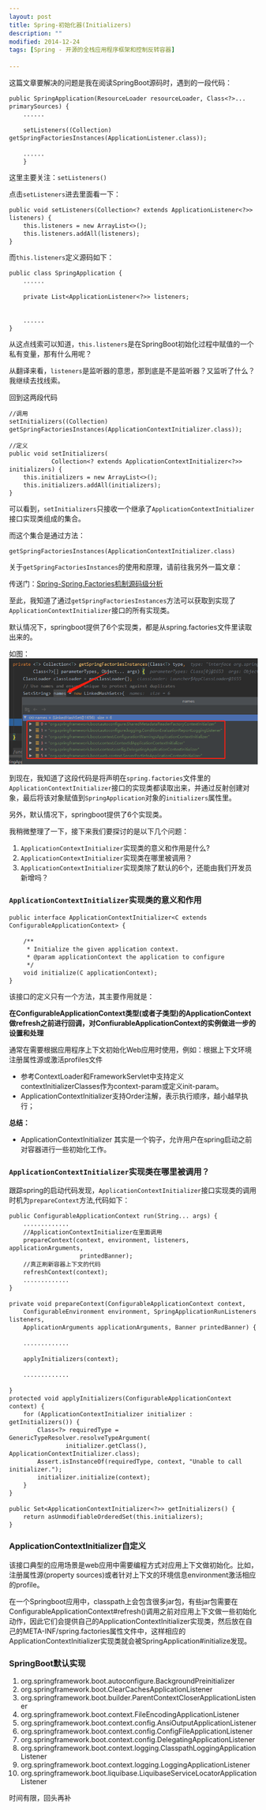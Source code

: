 ```yaml
---
layout: post
title: Spring-初始化器(Initializers)
description: ""
modified: 2014-12-24
tags: [Spring - 开源的全栈应用程序框架和控制反转容器]

---
```


这篇文章要解决的问题是我在阅读SpringBoot源码时，遇到的一段代码：


```
public SpringApplication(ResourceLoader resourceLoader, Class<?>... primarySources) {
	......

	setListeners((Collection) getSpringFactoriesInstances(ApplicationListener.class));

	......
	}	
```
这里主要关注：`setListeners()`

点击`setListeners`进去里面看一下：
```
public void setListeners(Collection<? extends ApplicationListener<?>> listeners) {
	this.listeners = new ArrayList<>();
	this.listeners.addAll(listeners);
}

```
而`this.listeners`定义源码如下：
```
public class SpringApplication {
	......

	private List<ApplicationListener<?>> listeners;


	......
}
```

从这点线索可以知道，`this.listeners`是在SpringBoot初始化过程中赋值的一个私有变量，那有什么用呢？

从翻译来看，`listeners`是监听器的意思，那到底是不是监听器？又监听了什么？我继续去找线索。

回到这两段代码
```
//调用
setInitializers((Collection) getSpringFactoriesInstances(ApplicationContextInitializer.class));

//定义
public void setInitializers(
			Collection<? extends ApplicationContextInitializer<?>> initializers) {
	this.initializers = new ArrayList<>();
	this.initializers.addAll(initializers);
}			
```
可以看到，`setInitializers`只接收一个继承了`ApplicationContextInitializer`接口实现类组成的集合。

而这个集合是通过方法：
```
getSpringFactoriesInstances(ApplicationContextInitializer.class)
```

关于`getSpringFactoriesInstances`的使用和原理，请前往我另外一篇文章：

传送门：[Spring-Spring.Factories机制源码级分析]({{site.url}}/spring-2.0.0-spring-factories)

至此，我知道了通过`getSpringFactoriesInstances`方法可以获取到实现了`ApplicationContextInitializer`接口的所有实现类。

默认情况下，springboot提供了6个实现类，都是从spring.factories文件里读取出来的。

如图：
![](/images/blogs/spring-init.png)

到现在，我知道了这段代码是将声明在`spring.factories`文件里的`ApplicationContextInitializer`接口的实现类都读取出来，并通过反射创建对象，最后将该对象赋值到`SpringApplication`对象的`initializers`属性里。

另外，默认情况下，springboot提供了6个实现类。

我稍微整理了一下，接下来我们要探讨的是以下几个问题：

1. `ApplicationContextInitializer`实现类的意义和作用是什么?
2. `ApplicationContextInitializer`实现类在哪里被调用？
3. `ApplicationContextInitializer`实现类除了默认的6个，还能由我们开发员新增吗？



### `ApplicationContextInitializer`实现类的意义和作用

```
public interface ApplicationContextInitializer<C extends ConfigurableApplicationContext> {

    /**
     * Initialize the given application context.
     * @param applicationContext the application to configure
     */
    void initialize(C applicationContext);
}
```

该接口的定义只有一个方法，其主要作用就是：

**在ConfigurableApplicationContext类型(或者子类型)的ApplicationContext做refresh之前进行回调，对ConfiurableApplicationContext的实例做进一步的设置和处理**

通常在需要根据应用程序上下文初始化Web应用时使用，例如：根据上下文环境注册属性源或激活profiles文件
- 参考ContextLoader和FrameworkServlet中支持定义contextInitializerClasses作为context-param或定义init-param。
- ApplicationContextInitializer支持Order注解，表示执行顺序，越小越早执行；



**总结：**

- ApplicationContextInitializer 其实是一个钩子，允许用户在spring启动之前对容器进行一些初始化工作。

### `ApplicationContextInitializer`实现类在哪里被调用？

跟踪spring的启动代码发现，`ApplicationContextInitializer`接口实现类的调用时机为`prepareContext`方法,代码如下：

```
public ConfigurableApplicationContext run(String... args) {
	.............
	//ApplicationContextInitializer在里面调用	
	prepareContext(context, environment, listeners, applicationArguments,
					printedBanner);
	//真正刷新容器上下文的代码
	refreshContext(context);
	.............		
}

private void prepareContext(ConfigurableApplicationContext context,
	ConfigurableEnvironment environment, SpringApplicationRunListeners listeners,
	ApplicationArguments applicationArguments, Banner printedBanner) {
		
	.............

	applyInitializers(context);

	.............
		
}
protected void applyInitializers(ConfigurableApplicationContext context) {
	for (ApplicationContextInitializer initializer : getInitializers()) {
		Class<?> requiredType = GenericTypeResolver.resolveTypeArgument(
				initializer.getClass(), ApplicationContextInitializer.class);
		Assert.isInstanceOf(requiredType, context, "Unable to call initializer.");
		initializer.initialize(context);
	}
}

public Set<ApplicationContextInitializer<?>> getInitializers() {
	return asUnmodifiableOrderedSet(this.initializers);
}	

```

### ApplicationContextInitializer自定义

该接口典型的应用场景是web应用中需要编程方式对应用上下文做初始化。比如，注册属性源(property sources)或者针对上下文的环境信息environment激活相应的profile。

在一个Springboot应用中，classpath上会包含很多jar包，有些jar包需要在ConfigurableApplicationContext#refresh()调用之前对应用上下文做一些初始化动作，因此它们会提供自己的ApplicationContextInitializer实现类，然后放在自己的META-INF/spring.factories属性文件中，这样相应的ApplicationContextInitializer实现类就会被SpringApplication#initialize发现。

### SpringBoot默认实现


1. org.springframework.boot.autoconfigure.BackgroundPreinitializer
2. org.springframework.boot.ClearCachesApplicationListener
3. org.springframework.boot.builder.ParentContextCloserApplicationListener
4. org.springframework.boot.context.FileEncodingApplicationListener
5. org.springframework.boot.context.config.AnsiOutputApplicationListener
6. org.springframework.boot.context.config.ConfigFileApplicationListener
7. org.springframework.boot.context.config.DelegatingApplicationListener
8. org.springframework.boot.context.logging.ClasspathLoggingApplicationListener
9. org.springframework.boot.context.logging.LoggingApplicationListener
10. org.springframework.boot.liquibase.LiquibaseServiceLocatorApplicationListener

时间有限，回头再补

